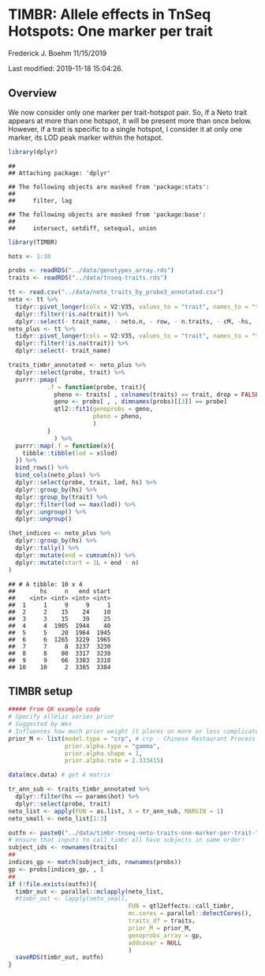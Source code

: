 TIMBR: Allele effects in TnSeq Hotspots: One marker per trait
================
Frederick J. Boehm
11/15/2019

Last modified: 2019-11-18 15:04:26.

## Overview

We now consider only one marker per trait-hotspot pair. So, if a Neto
trait appears at more than one hotspot, it will be present more than
once below. However, if a trait is specific to a single hotspot, I
consider it at only one marker, its LOD peak marker within the hotspot.

``` r
library(dplyr)
```

    ## 
    ## Attaching package: 'dplyr'

    ## The following objects are masked from 'package:stats':
    ## 
    ##     filter, lag

    ## The following objects are masked from 'package:base':
    ## 
    ##     intersect, setdiff, setequal, union

``` r
library(TIMBR)
```

``` r
hots <- 1:10
```

``` r
probs <- readRDS("../data/genotypes_array.rds")
traits <- readRDS("../data/tnseq-traits.rds")
```

``` r
tt <- read.csv("../data/neto_traits_by_probe3_annotated.csv")
neto <- tt %>%
  tidyr::pivot_longer(cols = V2:V35, values_to = "trait", names_to = "trait_name") %>%
  dplyr::filter(!is.na(trait)) %>%
  dplyr::select(- trait_name, - neto.n, - row, - n.traits, - cM, -hs, - chr)
neto_plus <- tt %>%
  tidyr::pivot_longer(cols = V2:V35, values_to = "trait", names_to = "trait_name") %>%
  dplyr::filter(!is.na(trait)) %>%
  dplyr::select(- trait_name)

traits_timbr_annotated <- neto_plus %>%
  dplyr::select(probe, trait) %>%
  purrr::pmap( 
           .f = function(probe, trait){
             pheno <- traits[ , colnames(traits) == trait, drop = FALSE]
             geno <- probs[ , , dimnames(probs)[[3]] == probe]
             qtl2::fit1(genoprobs = geno, 
                        pheno = pheno, 
                        )
           }
             ) %>%
  purrr::map(.f = function(x){
    tibble::tibble(lod = x$lod)
  }) %>%
  bind_rows() %>%
  bind_cols(neto_plus) %>%
  dplyr::select(probe, trait, lod, hs) %>%
  dplyr::group_by(hs) %>%
  dplyr::group_by(trait) %>%
  dplyr::filter(lod == max(lod)) %>%
  dplyr::ungroup() %>%
  dplyr::ungroup()
```

``` r
(hot_indices <- neto_plus %>%
  dplyr::group_by(hs) %>%
  dplyr::tally() %>%
  dplyr::mutate(end = cumsum(n)) %>%
  dplyr::mutate(start = 1L + end - n)
)
```

    ## # A tibble: 10 x 4
    ##       hs     n   end start
    ##    <int> <int> <int> <int>
    ##  1     1     9     9     1
    ##  2     2    15    24    10
    ##  3     3    15    39    25
    ##  4     4  1905  1944    40
    ##  5     5    20  1964  1945
    ##  6     6  1265  3229  1965
    ##  7     7     8  3237  3230
    ##  8     8    80  3317  3238
    ##  9     9    66  3383  3318
    ## 10    10     2  3385  3384

## TIMBR setup

``` r
##### From GK example code
# Specify allelic series prior
# Suggested by Wes
# Influences how much prior weight it places on more or less complicated allelic series
prior_M <- list(model.type = "crp", # crp - Chinese Restaurant Process
                prior.alpha.type = "gamma",
                prior.alpha.shape = 1,
                prior.alpha.rate = 2.333415)
```

``` r
data(mcv.data) # get A matrix
```

``` r
tr_ann_sub <- traits_timbr_annotated %>%
  dplyr::filter(hs == params$hot) %>%
  dplyr::select(probe, trait)
neto_list <- apply(FUN = as.list, X = tr_ann_sub, MARGIN = 1)
neto_small <- neto_list[1:3]
```

``` r
outfn <- paste0("../data/timbr-tnseq-neto-traits-one-marker-per-trait-", params$hot, ".rds")
# ensure that inputs to call_timbr all have subjects in same order!
subject_ids <- rownames(traits)
##
indices_gp <- match(subject_ids, rownames(probs))
gp <- probs[indices_gp, , ]
##
if (!file.exists(outfn)){
  timbr_out <- parallel::mclapply(neto_list, 
  #timbr_out <- lapply(neto_small, 
                                  FUN = qtl2effects::call_timbr, 
                                  mc.cores = parallel::detectCores(),
                                  traits_df = traits,
                                  prior_M = prior_M, 
                                  genoprobs_array = gp,
                                  addcovar = NULL
                                  )
  saveRDS(timbr_out, outfn)
}
```
